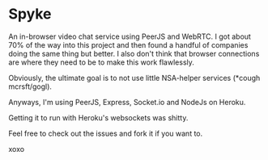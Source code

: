 Spyke
=====

An in-browser video chat service using PeerJS and WebRTC. I got about 70% of the way into this project and then found a handful of companies doing the same thing but better. I also don't think that browser connections are where they need to be to make this work flawlessly. 

Obviously, the ultimate goal is to not use little NSA-helper services (*cough mcrsft/gogl). 

Anyways, I'm using PeerJS, Express, Socket.io and NodeJs on Heroku.

Getting it to run with Heroku's websockets was shitty.

Feel free to check out the issues and fork it if you want to.

xoxo

